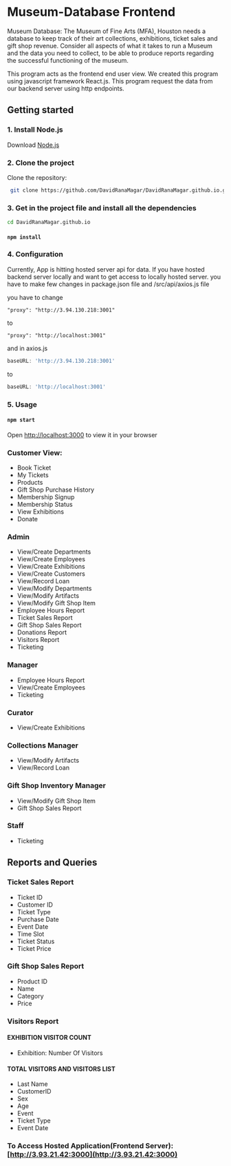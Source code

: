 

# Museum-Database Frontend

Museum Database: The Museum of Fine Arts (MFA), Houston needs a
database to keep track of their art collections, exhibitions, ticket sales and gift
shop revenue. Consider all aspects of what it takes to run a Museum and the
data you need to collect, to be able to produce reports regarding the
successful functioning of the museum.

This program acts as the frontend end user view. We created this program using javascript
framework React.js. This program request the data from our backend server using http endpoints.


## Getting started

### 1. Install Node.js
Download [Node.js](https://nodejs.org/en/download/package-manager)

### 2. Clone the project
   Clone the repository:
   ```bash
    git clone https://github.com/DavidRanaMagar/DavidRanaMagar.github.io.git
   ```
### 3. Get in the project file and install all the dependencies
   ```bash
   cd DavidRanaMagar.github.io
   ```
   
#### `npm install`

### 4. Configuration
   Currently, App is hitting hosted server api for data. If you have hosted backend server locally and want to get access to locally
hosted server. you have to make few changes in package.json file and /src/api/axios.js file

you have to change 
```jsunicoderegexp
"proxy": "http://3.94.130.218:3001"
```
to 
```jsunicoderegexp
"proxy": "http://localhost:3001"
```

and in axios.js
```javascript
baseURL: 'http://3.94.130.218:3001'
```
to

```javascript
baseURL: 'http://localhost:3001'
```

### 5. Usage
#### `npm start`

Open [http://localhost:3000](http://localhost:3000) to view it in your browser

### Customer View:

- Book Ticket
- My Tickets
- Products
- Gift Shop Purchase History
- Membership Signup
- Membership Status
- View Exhibitions
- Donate


### Admin

- View/Create Departments
- View/Create Employees
- View/Create Exhibitions
- View/Create Customers
- View/Record Loan
- View/Modify Departments
- View/Modify Artifacts
- View/Modify Gift Shop Item
- Employee Hours Report
- Ticket Sales Report
- Gift Shop Sales Report
- Donations Report
- Visitors Report
- Ticketing

### Manager
- Employee Hours Report
- View/Create Employees
- Ticketing

### Curator
- View/Create Exhibitions

### Collections Manager
- View/Modify Artifacts
- View/Record Loan

### Gift Shop Inventory Manager
- View/Modify Gift Shop Item
- Gift Shop Sales Report

### Staff
- Ticketing

## Reports and Queries
### Ticket Sales Report
- Ticket ID
- Customer ID
- Ticket Type
- Purchase Date
- Event Date
- Time Slot
- Ticket Status
- Ticket Price

### Gift Shop Sales Report
- Product ID
- Name
- Category
- Price

### Visitors Report
#### EXHIBITION VISITOR COUNT
- Exhibition: Number Of Visitors

#### TOTAL VISITORS AND VISITORS LIST
- Last Name
- CustomerID
- Sex
- Age
- Event
- Ticket Type
- Event Date


### To Access Hosted Application(Frontend Server): [http://3.93.21.42:3000](http://3.93.21.42:3000)

